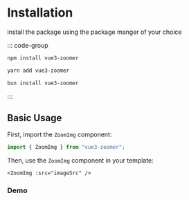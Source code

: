 # Installation

install the package using the package manger of your choice

::: code-group

```bash [npm]
npm install vue3-zoomer
```

```bash [yarn]
yarn add vue3-zoomer
```

```bash [bun]
bun install vue3-zoomer
```

:::

## Basic Usage

First, import the `ZoomImg` component:

```ts
import { ZoomImg } from "vue3-zoomer";
```

Then, use the `ZoomImg` component in your template:

```vue
<ZoomImg :src="imageSrc" />
```

### Demo

<script setup lang="ts">
import "~/assets/css/main.css";
import ZoomImg from "~/components/ZoomImg.vue";
import imageSrc from "~/assets/images/red.jpg";
</script>

<ClientOnly>
  <ZoomImg :src="imageSrc" />
  <template #fallback>
    <div class="h-[30rem] w-full animate-pulse bg-gray-500"/>
  </template>
</ClientOnly>

